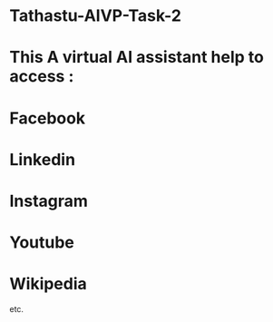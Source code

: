 # Tathastu-AIVP-Task-2
# This A virtual AI assistant help to access :
# Facebook
# Linkedin
# Instagram
# Youtube
# Wikipedia
etc.

